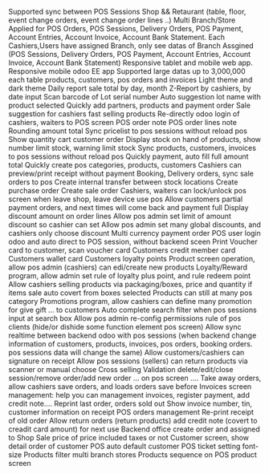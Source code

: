 Supported sync between POS Sessions Shop && Retaurant (table, floor, event change orders, event change order lines ..)
Multi Branch/Store Applied for POS Orders, POS Sessions, Delivery Orders, POS Payment, Account Entries, Account Invoice, Account Bank Statement.
Each Cashiers,Users have assigned Branch, only see datas of Branch Assgined (POS Sessions, Delivery Orders, POS Payment, Account Entries, Account Invoice, Account Bank Statement)
Responsive tablet and mobile web app. Responsive mobile odoo EE app
Supported large datas up to 3,000,000 each table products, customers, pos orders and invoices
Light theme and dark theme
Daily report sale total by day, month
Z-Report by cashiers, by date input
Scan barcode of Lot serial number
Auto suggestion lot name with product selected
Quickly add partners, products and payment order
Sale suggestion for cashiers fast selling products
Re-directly odoo login of cashiers, waiters to POS screen
POS order note
POS order lines note
Rounding amount total
Sync pricelist to pos sessions without reload pos
Show quantity cart customer order
Display stock on hand of products, show number limit stock, warning limit stock
Sync products, customers, invoices to pos sessions without reload pos
Quickly payment, auto fill full amount total
Quickly create pos categories, products, customers
Cashiers can preview/print receipt without payment
Booking, Delivery orders, sync sale orders to pos
Create internal transfer between stock locations
Create purchase order
Create sale order
Cashiers, waiters can lock/unlock pos screen when leave shop, leave device use pos
Allow customers partial payment orders, and next times will come back and payment full
Display discount amount on order lines
Allow pos admin set limit of amount discount so cashier can set
Allow pos admin set many global discounts, and cashiers only choose discount
Multi currency payment order
POS user login odoo and auto direct to POS session, without backend sceen
Print Voucher card to customer, scan voucher card
Customers credit member card
Customers wallet card
Customers loyalty points
Product screen operation, allow pos admin (cashiers) can edi/create new products
Loyalty/Reward program, allow admin set rule of loyalty plus point, and rule redeem point
Allow cashiers selling products via packaging/boxes, price and quantity if items sale auto covert from boxes selected
Products can still at many pos category
Promotions program, allow cashiers can define many promotion for give gift ... to customers
Auto complete search filter when pos sessions input at search box
Allow pos admin re-config permissions rule of pos clients (hide/or dishide some function element pos screen)
Allow sync realtime between backend odoo with pos sessions (when backend change information of customers, products, invoices, pos orders, booking orders. pos sessions data will change the same)
Allow customers/cashiers can signature on receipt
Allow pos sessions (sellers) can return products via scanner or manual choose
Cross selling
Validation delete/edit/close session/remove order/add new order ... on pos screen ....
Take away orders, allow cashiers save orders, and loads orders save before
Invoices screen management: help you can management invoices, register payment, add credit note....
Reprint last order, orders sold out
Show invoice number, tin, customer information on receipt
POS orders management
Re-print receipt of old order
Allow return orders (return products) add credit note (covert to creadit card amount) for next use
Backend office create order and assigned to Shop
Sale price of price included taxes or not
Customer screen, show detail order of customer
POS auto default customer
POS ticket setting font-size
Products filter multi branch stores
Products sequence on POS product screen
